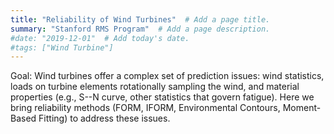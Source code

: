 ```yaml
---
title: "Reliability of Wind Turbines"  # Add a page title.
summary: "Stanford RMS Program"  # Add a page description.
#date: "2019-12-01"  # Add today's date.
#tags: ["Wind Turbine"]
---
```

Goal: Wind turbines offer a complex set of prediction issues: wind statistics, loads on turbine elements rotationally sampling the wind, and material properties (e.g., S--N curve, other statistics that govern fatigue). Here we bring reliability methods (FORM, IFORM, Environmental Contours, Moment-Based Fitting) to address these issues.